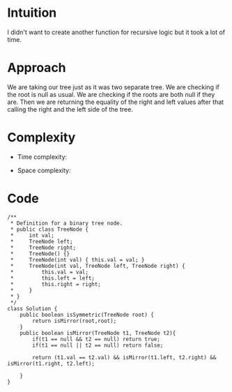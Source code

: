 # Intuition
I didn't want to create another function for recursive logic but it took a lot of time.

# Approach
We are taking our tree just as it was two separate tree. We are checking if the root is null as usual. We are checking if the roots are both null if they are. Then we are returning the equality of the right and left values after that calling the right and the left side of the tree.

# Complexity
- Time complexity:
<!-- Add your time complexity here, e.g. $$O(n)$$ -->

- Space complexity:
<!-- Add your space complexity here, e.g. $$O(n)$$ -->

# Code
```
/**
 * Definition for a binary tree node.
 * public class TreeNode {
 *     int val;
 *     TreeNode left;
 *     TreeNode right;
 *     TreeNode() {}
 *     TreeNode(int val) { this.val = val; }
 *     TreeNode(int val, TreeNode left, TreeNode right) {
 *         this.val = val;
 *         this.left = left;
 *         this.right = right;
 *     }
 * }
 */
class Solution {
    public boolean isSymmetric(TreeNode root) {
        return isMirror(root,root);
    }
    public boolean isMirror(TreeNode t1, TreeNode t2){
        if(t1 == null && t2 == null) return true;
        if(t1 == null || t2 == null) return false;

        return (t1.val == t2.val) && isMirror(t1.left, t2.right) && isMirror(t1.right, t2.left);

    }
}
```

